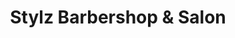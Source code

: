 ---
title: "Stylz Barbershop & Salon"
url: /tallahassee/stylz-barbershop-and-salon/
shop: hairdresser
---